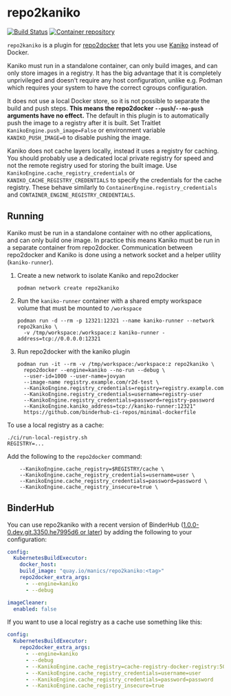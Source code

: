 # repo2kaniko

[![Build Status](https://github.com/manics/repo2kaniko/actions/workflows/build.yml/badge.svg)](https://github.com/manics/repo2kaniko/actions/workflows/build.yml)
[![Container repository](https://img.shields.io/badge/quay.io-container-purple)](https://quay.io/repository/manics/repo2kaniko?tab=tags)

`repo2kaniko` is a plugin for [repo2docker](http://repo2docker.readthedocs.io) that lets you use [Kaniko](https://github.com/GoogleContainerTools/kaniko) instead of Docker.

Kaniko must run in a standalone container, can only build images, and can only store images in a registry.
It has the big advantage that it is completely unprivileged and doesn't require any host configuration, unlike e.g. Podman which requires your system to have the correct cgroups configuration.

It does not use a local Docker store, so it is not possible to separate the build and push steps.
**This means the repo2docker `--push`/`--no-push` arguments have no effect.**
The default in this plugin is to automatically push the image to a registry after it is built.
Set Traitlet `KanikoEngine.push_image=False` or environment variable `KANIKO_PUSH_IMAGE=0` to disable pushing the image.

Kaniko does not cache layers locally, instead it uses a registry for caching.
You should probably use a dedicated local private registry for speed and not the remote registry used for storing the built image.
Use `KanikoEngine.cache_registry_credentials` or `KANIKO_CACHE_REGISTRY_CREDENTIALS` to specify the credentials for the cache registry.
These behave similarly to `ContainerEngine.registry_credentials` and `CONTAINER_ENGINE_REGISTRY_CREDENTIALS`.

## Running

Kaniko must be run in a standalone container with no other applications, and can only build one image.
In practice this means Kaniko must be run in a separate container from repo2docker.
Communication between repo2docker and Kaniko is done using a network socket and a helper utility (`kaniko-runner`).

1. Create a new network to isolate Kaniko and repo2docker
   ```
   podman network create repo2kaniko
   ```
2. Run the `kaniko-runner` container with a shared empty workspace volume that must be mounted to `/workspace`
   ```
   podman run -d --rm -p 12321:12321 --name kaniko-runner --network repo2kaniko \
     -v /tmp/workspace:/workspace:z kaniko-runner -address=tcp://0.0.0.0:12321
   ```
3. Run repo2docker with the kaniko plugin
   ```
   podman run -it --rm -v /tmp/workspace:/workspace:z repo2kaniko \
     repo2docker --engine=kaniko --no-run --debug \
     --user-id=1000 --user-name=jovyan
     --image-name registry.example.com/r2d-test \
     --KanikoEngine.registry_credentials=registry=registry.example.com
     --KanikoEngine.registry_credentials=username=registry-user
     --KanikoEngine.registry_credentials=password=registry-password
     --KanikoEngine.kaniko_address=tcp://kaniko-runner:12321"
     https://github.com/binderhub-ci-repos/minimal-dockerfile
   ```

To use a local registry as a cache:

```
./ci/run-local-registry.sh
REGISTRY=...
```

Add the following to the `repo2docker` command:

```
    --KanikoEngine.cache_registry=$REGISTRY/cache \
    --KanikoEngine.cache_registry_credentials=username=user \
    --KanikoEngine.cache_registry_credentials=password=password \
    --KanikoEngine.cache_registry_insecure=true \
```

## BinderHub

You can use repo2kaniko with a recent version of BinderHub
([1.0.0-0.dev.git.3350.he7995d6 or later](https://hub.jupyter.org/helm-chart/#development-releases-binderhub))
by adding the following to your configuration:

```yaml
config:
  KubernetesBuildExecutor:
    docker_host:
    build_image: "quay.io/manics/repo2kaniko:<tag>"
    repo2docker_extra_args:
      - --engine=kaniko
      - --debug

imageCleaner:
  enabled: false
```

If you want to use a local registry as a cache use something like this:

```yaml
config:
  KubernetesBuildExecutor:
    repo2docker_extra_args:
      - --engine=kaniko
      - --debug
      - --KanikoEngine.cache_registry=cache-registry-docker-registry:5000/cache
      - --KanikoEngine.cache_registry_credentials=username=user
      - --KanikoEngine.cache_registry_credentials=password=password
      - --KanikoEngine.cache_registry_insecure=true
```
